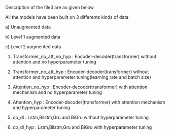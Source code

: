 Description of the file3 are as given below
 
All the models have been built on 3 differents kinds of data

a) Unaugmented data
 
b) Level 1 augmented data
 
c) Level 2 augmented data

1) Transformer_no_att_no_hyp  : Encoder-decoder(transformer) without attention and no hyperparameter tuning

2) Transformer_no_att_hyp     : Encoder-decoder(transformer) without attention and  hyperparameter tuning(learning rate and batch size)

3) Attention_no_hyp           : Encoder-decoder(transformer) with attention mechanism and no hyperparameter tuning

4) Attention_hyp              : Encoder-decoder(transformer) with attention mechanism and  hyperparameter tuning

5) cp_dl                      : Lstm,Bilstm,Gru and BiGru without hyperparameter tuning

6) cp_dl_hyp                  : Lstm,Bilstm,Gru and BiGru with hyperparameter tuning



